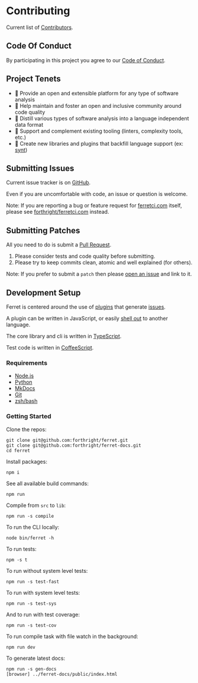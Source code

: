 # Contributing

Current list of [Contributors](https://github.com/forthright/ferret/graphs/contributors).

## Code Of Conduct

By participating in this project you agree to our [Code of Conduct](CODE_OF_CONDUCT.md).

## Project Tenets

* :rainbow: Provide an open and extensible platform for any type of software analysis
* :seedling: Help maintain and foster an open and inclusive community around code quality
* :vhs: Distill various types of software analysis into a language independent
data format
* :tada: Support and complement existing tooling (linters, complexity tools, etc.)
* :nut_and_bolt: Create new libraries and plugins that backfill language support (ex: [synt](https://github.com/brentlintner/synt))

## Submitting Issues

Current issue tracker is on [GitHub](https://github.com/forthright/ferret/issues).

Even if you are uncomfortable with code, an issue or question is welcome.

Note: If you are reporting a bug or feature request
for [ferretci.com](https://ferretci.com) itself, please see [forthright/ferretci.com](https://github.com/forthright/ferretci.com) instead.

## Submitting Patches

All you need to do is submit a [Pull Request](https://github.com/forthright/ferret/pulls).

1. Please consider tests and code quality before submitting.
2. Please try to keep commits clean, atomic and well explained (for others).

Note: If you prefer to submit a `patch` then please [open an issue](https://github.com/forthright/ferret/issues/new) and link to it.

## Development Setup

Ferret is centered around the use of [plugins](https://docs.ferretci.com/#creating-a-plugin) that generate [issues](https://docs.ferretci.com/interfaces/_src__types_index_d_.ferret.issue.html).

A plugin can be written in JavaScript, or easily [shell out](https://docs.ferretci.com/#writing-non-javascript-plugins) to another language.

The core library and cli is written in [TypeScript](http://www.typescriptlang.org).

Test code is written in [CoffeeScript](http://coffeescript.org).

### Requirements

* [Node.js]()
* [Python]()
* [MkDocs]()
* [Git]()
* [zsh/bash](http://zsh.sourceforge.net)

### Getting Started

Clone the repos:

    git clone git@github.com:forthright/ferret.git
    git clone git@github.com:forthright/ferret-docs.git
    cd ferret

Install packages:

    npm i

See all available build commands:

    npm run

Compile from `src` to `lib`:

    npm run -s compile

To run the CLI locally:

    node bin/ferret -h

To run tests:

    npm -s t

To run without system level tests:

    npm run -s test-fast

To run with system level tests:

    npm run -s test-sys

And to run with test coverage:

    npm run -s test-cov

To run compile task with file watch in the background:

    npm run dev

To generate latest docs:

    npm run -s gen-docs
    [browser] ../ferret-docs/public/index.html
